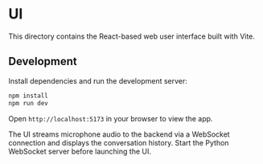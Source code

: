 # UI

This directory contains the React-based web user interface built with Vite.

## Development

Install dependencies and run the development server:

```bash
npm install
npm run dev
```

Open `http://localhost:5173` in your browser to view the app.

The UI streams microphone audio to the backend via a WebSocket connection and displays the conversation history. Start the Python WebSocket server before launching the UI.
